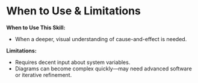 # When to Use & Limitations
**When to Use This Skill:**  
- When a deeper, visual understanding of cause-and-effect is needed.  

**Limitations:**  
- Requires decent input about system variables.  
- Diagrams can become complex quickly—may need advanced software or iterative refinement.









